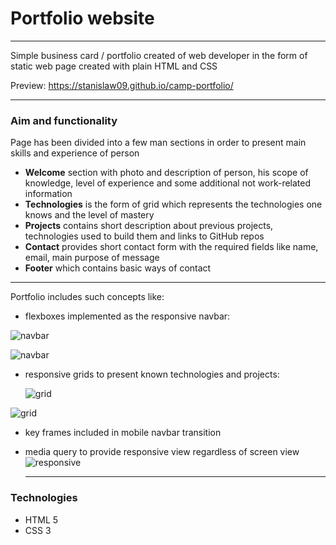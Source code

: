 # Portfolio website

---

Simple business card / portfolio created of web developer in the form of static web page created with plain HTML and CSS

Preview:
https://stanislaw09.github.io/camp-portfolio/


---

### Aim and functionality

Page has been divided into a few man sections in order to present main skills and experience of person

* **Welcome** section with photo and description of person, his scope of knowledge, level of experience and some additional not work-related information
* **Technologies** is the form of grid which represents the technologies one knows and the level of mastery
* **Projects** contains short description about previous projects, technologies used to build them and links to GitHub repos
* **Contact** provides short contact form with the required fields like name, email, main purpose of message
* **Footer** which contains basic ways of contact

---

Portfolio includes such concepts like:

- flexboxes implemented as the responsive navbar:

![navbar](images\screen1.png)

![navbar](images\screen5.png)

- responsive grids to present known technologies and projects:

  ![grid](images\screen2.png)

![grid](images\screen3.png)

* key frames included in mobile navbar transition

* media query to provide responsive view regardless of screen view![responsive](images\screen4.png)

  ---

  

### Technologies

* HTML 5
* CSS 3
